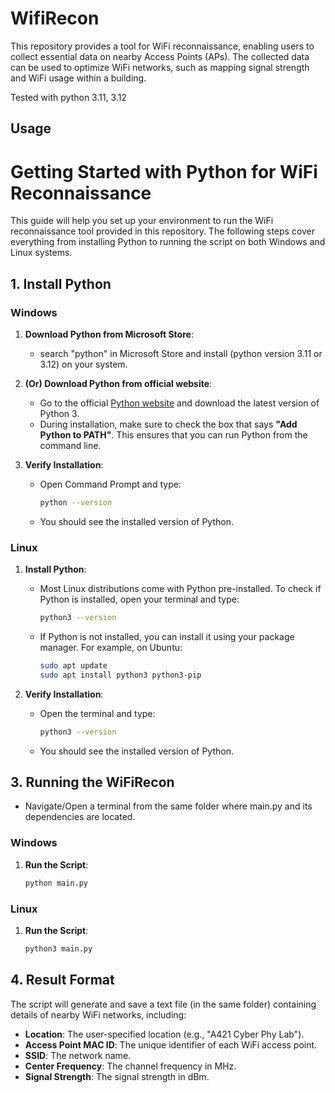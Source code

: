 # WifiRecon
This repository provides a tool for WiFi reconnaissance, enabling users to collect essential data on nearby Access Points (APs). The collected data can be used to optimize WiFi networks, such as mapping signal strength and WiFi usage within a building.

Tested with python 3.11, 3.12

## Usage
# Getting Started with Python for WiFi Reconnaissance

This guide will help you set up your environment to run the WiFi reconnaissance tool provided in this repository. The following steps cover everything from installing Python to running the script on both Windows and Linux systems.

## 1. Install Python

### Windows

1. **Download Python from Microsoft Store**:
   - search "python" in Microsoft Store and install (python version 3.11 or 3.12) on your system.
2. **(Or) Download Python from official website**: 
   - Go to the official [Python website](https://www.python.org/downloads/) and download the latest version of Python 3.
   - During installation, make sure to check the box that says **"Add Python to PATH"**. This ensures that you can run Python from the command line.

3. **Verify Installation**:
   - Open Command Prompt and type:
     ```bash
     python --version
     ```
   - You should see the installed version of Python.


### Linux

1. **Install Python**:
   - Most Linux distributions come with Python pre-installed. To check if Python is installed, open your terminal and type:
     ```bash
     python3 --version
     ```
   - If Python is not installed, you can install it using your package manager. For example, on Ubuntu:
     ```bash
     sudo apt update
     sudo apt install python3 python3-pip
     ```

2. **Verify Installation**:
   - Open the terminal and type:
     ```bash
     python3 --version
     ```
   - You should see the installed version of Python.

## 3. Running the WiFiRecon
- Navigate/Open a terminal from the same folder where main.py and its dependencies are located.
  
### Windows

1. **Run the Script**:
   ```bash
   python main.py

### Linux

1. **Run the Script**:
   ```bash
   python3 main.py
   
## 4. Result Format

The script will generate and save a text file (in the same folder) containing details of nearby WiFi networks, including:

- **Location**: The user-specified location (e.g., "A421 Cyber Phy Lab").
- **Access Point MAC ID**: The unique identifier of each WiFi access point.
- **SSID**: The network name.
- **Center Frequency**: The channel frequency in MHz.
- **Signal Strength**: The signal strength in dBm.
